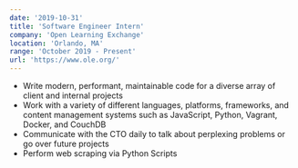```yaml
---
date: '2019-10-31'
title: 'Software Engineer Intern'
company: 'Open Learning Exchange'
location: 'Orlando, MA'
range: 'October 2019 - Present'
url: 'https://www.ole.org/'
---
```


- Write modern, performant, maintainable code for a diverse array of client and internal projects
- Work with a variety of different languages, platforms, frameworks, and content management systems such as JavaScript, Python, Vagrant, Docker, and CouchDB
- Communicate with the CTO daily to talk about perplexing problems or go over future projects
- Perform web scraping via Python Scripts